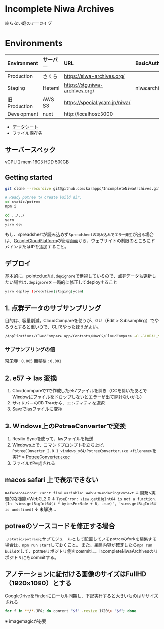 # Incomplete Niwa Archives

終らない庭のアーカイヴ

# Environments

| Environment   | サーバー  | URL                              | BasicAuth(id:pw) |
|:--------------|:---------|:---------------------------------|:-----------------|
| Production    | さくら    | https://niwa-archives.org/       |                  |
| Staging       | Heteml   | https://stg.niwa-archives.org/   | niwa:archives    |
| 旧 Production | AWS S3   | https://special.ycam.jp/niwa/     |                  |
| Development   | nuxt     | http://localhost:3000            |                  |

- [データシート](https://docs.google.com/spreadsheets/d/1F7sd4dz2FHWiagmLGDLwmeUK1U3XCWhjIApzdLXyRmo/edit#gid=0)
- [ファイル保存先](https://drive.google.com/drive/u/0/folders/1mwweu4PCDgja-3FXoQ1Pl4zvc-W9X_in)

## サーバースペック

vCPU 2
mem 16GB
HDD 500GB

## Getting started

```sh
git clone --recursive git@github.com:karappo/IncompleteNiwaArchives.git

# Ready potree to create build dir.
cd static/potree
npm i

cd ../../
yarn
yarn dev
```

もし、spreadsheetが読み込めず`Spreadsheetの読み込みでエラー発生`が出る場合は、[GoogleCloudPlatform](https://console.cloud.google.com/apis/credentials/key/c238b06c-505e-4198-91bf-6557605ab380?hl=ja&project=proxies-of-client)の管理画面から、ウェブサイトの制限のところにドメインまたはIPを追加すること。

## デプロイ

基本的に、pointcolud/は`.depignore`で無視しているので、点群データも更新したい場合は`.depignore`を一時的に修正してdeployすること

```sh
yarn deploy (procution|staging|ycam)
```

## 1. 点群データのサブサンプリング

目的は、容量削減。CloudCompareを使うが、GUI（Edit > Subsampling）でやろうとすると重いので、CLIでやったほうがよい。

```sh
/Applications/CloudCompare.app/Contents/MacOS/CloudCompare -O -GLOBAL_SHIFT AUTO /path/to/raw-data.e57  -C_EXPORT_FMT E57 -SS SPATIAL 0.0725 -SAVE_CLOUDS ALL_AT_ONCE
```

### サブサンプリングの値

常栄寺 : `0.005`
無鄰菴 : `0.001`

## 2. e57 → las 変換

1. Cloudcompareで1で作成したe57ファイルを開き（CCを開いたあとでWindowにファイルをドロップしないとエラーが出て開けないかも）
2. サイドバーのDB Treeから、エンティティを選択
3. Saveでlasファイルに変換

## 3. Windows上のPotreeConverterで変換

1. Resilio Syncを使って、lasファイルを転送
2. Windows上で、コマンドプロンプトを立ち上げ、`PotreeCOnverter_2.0.1_windows_x64/PotreeConverter.exe <filename>`を実行 ※ [PotreeConverter.exec](https://www.dropbox.com/sh/anvft1ce9459uil/AADVTVpd-N5yOPq33OjnvgNfa?dl=0)
3. ファイルが生成される

## macos safari 上で表示できない

`ReferenceError: Can't find variable: WebGL2RenderingContext`
↓
開発>実験的な機能>WebGL2.0
↓
`TypeError: view.getBigInt64 is not a function. (In 'view.getBigInt64(i * bytesPerNode + 6, true)', 'view.getBigInt64' is undefined)`
↓
未解決…

## potreeのソースコードを修正する場合

`./static/potree`にサブモジュールとして配置しているpotreeのforkを編集する場合は、`npm run start`しておくこと。
また、編集内容が確定したら`npm run build`をして、potreeリポジトリ側をcommitし、IncompleteNiwaArchivesのリポジトリにもcommitする。

## アノテーションに紐付ける画像のサイズはFullHD（1920x1080）とする

GoogleDriveをFinderにローカル同期し、下記実行すると大きいものはリサイズされる

```sh
for f in **/*.JPG; do convert "$f" -resize 1920\> "$f"; done
```
※ imagemagicが必要

